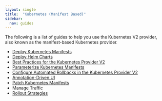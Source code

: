 ```yaml
---
layout: single
title:  "Kubernetes (Manifest Based)"
sidebar:
  nav: guides
---
```


The following is a list of guides to help you use the Kubernetes V2 provider,
also known as the manifest-based Kubernetes provider.

* [Deploy Kubernetes Manifests](/guides/user/kubernetes-v2/deploy-manifest/)
* [Deploy Helm Charts](/guides/user/kubernetes-v2/deploy-helm/)
* [Best Practices for the Kubernetes Provider V2](/guides/user/kubernetes-v2/best-practices/)
* [Parameterize Kubernetes Manifests](/guides/user/kubernetes-v2/parameterize-manifests/)
* [Configure Automated Rollbacks in the Kubernetes Provider V2](/guides/user/kubernetes-v2/automated-rollbacks/)
* [Annotation-Driven UI](/guides/user/kubernetes-v2/annotations-ui/)
* [Patch Kubernetes Manifests](/guides/user/kubernetes-v2/patch-manifest/)
* [Manage Traffic](/guides/user/kubernetes-v2/traffic-management/)
* [Rollout Strategies](/guides/user/kubernetes-v2/rollout-strategies/)
